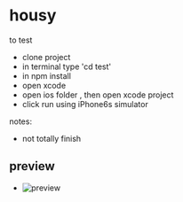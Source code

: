 # housy

to test
- clone project
- in terminal type 'cd test'
- in npm install
- open xcode
- open ios folder , then open xcode project
- click run using iPhone6s simulator

notes:
- not totally finish


## preview
- ![preview](https://i.imgur.com/VRt34cn.png)
